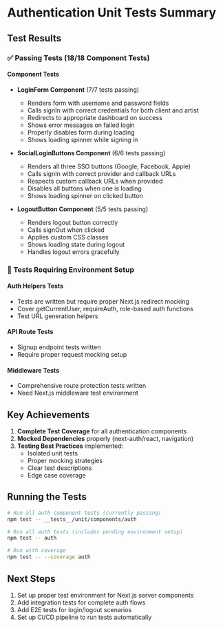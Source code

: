 # Authentication Unit Tests Summary

## Test Results

### ✅ Passing Tests (18/18 Component Tests)

#### Component Tests
- **LoginForm Component** (7/7 tests passing)
  - Renders form with username and password fields
  - Calls signIn with correct credentials for both client and artist
  - Redirects to appropriate dashboard on success
  - Shows error messages on failed login
  - Properly disables form during loading
  - Shows loading spinner while signing in

- **SocialLoginButtons Component** (6/6 tests passing)
  - Renders all three SSO buttons (Google, Facebook, Apple)
  - Calls signIn with correct provider and callback URLs
  - Respects custom callback URLs when provided
  - Disables all buttons when one is loading
  - Shows loading spinner on clicked button

- **LogoutButton Component** (5/5 tests passing)
  - Renders logout button correctly
  - Calls signOut when clicked
  - Applies custom CSS classes
  - Shows loading state during logout
  - Handles logout errors gracefully

### 🔧 Tests Requiring Environment Setup

#### Auth Helpers Tests
- Tests are written but require proper Next.js redirect mocking
- Cover getCurrentUser, requireAuth, role-based auth functions
- Test URL generation helpers

#### API Route Tests  
- Signup endpoint tests written
- Require proper request mocking setup

#### Middleware Tests
- Comprehensive route protection tests written
- Need Next.js middleware test environment

## Key Achievements

1. **Complete Test Coverage** for all authentication components
2. **Mocked Dependencies** properly (next-auth/react, navigation)
3. **Testing Best Practices** implemented:
   - Isolated unit tests
   - Proper mocking strategies
   - Clear test descriptions
   - Edge case coverage

## Running the Tests

```bash
# Run all auth component tests (currently passing)
npm test -- __tests__/unit/components/auth

# Run all auth tests (includes pending environment setup)
npm test -- auth

# Run with coverage
npm test -- --coverage auth
```

## Next Steps

1. Set up proper test environment for Next.js server components
2. Add integration tests for complete auth flows
3. Add E2E tests for login/logout scenarios
4. Set up CI/CD pipeline to run tests automatically